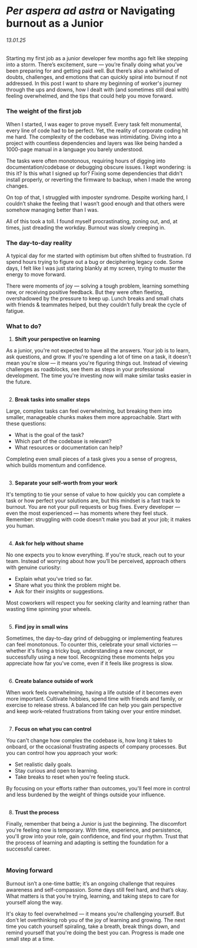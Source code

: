 # *Per aspera ad astra* or **Navigating burnout as a Junior**
###### 13.01.25
Starting my first job as a junior developer few months ago felt like stepping into a storm. There’s excitement, sure — you’re finally doing what you’ve been preparing for and getting paid well. But there’s also a whirlwind of doubts, challenges, and emotions that can quickly spiral into burnout if not addressed. In this post I want to share my beginning of worker's journey through the ups and downs, how I dealt with (and sometimes still deal with) feeling overwhelmed, and the tips that could help you move forward.

### The weight of the first job

When I started, I was eager to prove myself. Every task felt monumental, every line of code had to be perfect. Yet, the reality of corporate coding hit me hard. The complexity of the codebase was intimidating. Diving into a project with countless dependencies and layers was like being handed a 1000-page manual in a language you barely understood.

The tasks were often monotonous, requiring hours of digging into documentation/codebase or debugging obscure issues. I kept wondering: is this it? Is this what I signed up for? Fixing some dependencies that didn't install properly, or reverting the firmware to backup, when I made the wrong changes.

On top of that, I struggled with imposter syndrome. Despite working hard, I couldn’t shake the feeling that I wasn’t good enough and that others were somehow managing better than I was.

All of this took a toll. I found myself procrastinating, zoning out, and, at times, just dreading the workday. Burnout was slowly creeping in.

### The day-to-day reality

A typical day for me started with optimism but often shifted to frustration. I’d spend hours trying to figure out a bug or deciphering legacy code. Some days, I felt like I was just staring blankly at my screen, trying to muster the energy to move forward.

There were moments of joy — solving a tough problem, learning something new, or receiving positive feedback. But they were often fleeting, overshadowed by the pressure to keep up. Lunch breaks and small chats with friends & teammates helped, but they couldn’t fully break the cycle of fatigue.

### What to do?

1. **Shift your perspective on learning**

As a junior, you're not expected to have all the answers. Your job is to learn, ask questions, and grow. If you're spending a lot of time on a task, it doesn't mean you're slow — it means you're figuring things out. Instead of viewing challenges as roadblocks, see them as steps in your professional development. The time you're investing now will make similar tasks easier in the future.
<br><br>

2. **Break tasks into smaller steps**

Large, complex tasks can feel overwhelming, but breaking them into smaller, manageable chunks makes them more approachable. Start with these questions:

- What is the goal of the task?
- Which part of the codebase is relevant?
- What resources or documentation can help?

Completing even small pieces of a task gives you a sense of progress, which builds momentum and confidence.
<br><br>

3. **Separate your self-worth from your work**

It's tempting to tie your sense of value to how quickly you can complete a task or how perfect your solutions are, but this mindset is a fast track to burnout. You are not your pull requests or bug fixes. Every developer — even the most experienced — has moments where they feel stuck. Remember: struggling with code doesn't make you bad at your job; it makes you human.
<br><br>

4. **Ask for help without shame**

No one expects you to know everything. If you're stuck, reach out to your team. Instead of worrying about how you’ll be perceived, approach others with genuine curiosity:

- Explain what you've tried so far.
- Share what you think the problem might be.
- Ask for their insights or suggestions.

Most coworkers will respect you for seeking clarity and learning rather than wasting time spinning your wheels.
<br><br>

5. **Find joy in small wins**

Sometimes, the day-to-day grind of debugging or implementing features can feel monotonous. To counter this, celebrate your small victories — whether it's fixing a tricky bug, understanding a new concept, or successfully using a new tool. Recognizing these moments helps you appreciate how far you've come, even if it feels like progress is slow.
<br><br>

6. **Create balance outside of work**

When work feels overwhelming, having a life outside of it becomes even more important. Cultivate hobbies, spend time with friends and family, or exercise to release stress. A balanced life can help you gain perspective and keep work-related frustrations from taking over your entire mindset.
<br><br>

7. **Focus on what you can control**

You can't change how complex the codebase is, how long it takes to onboard, or the occasional frustrating aspects of company processes. But you can control how you approach your work:

- Set realistic daily goals.
- Stay curious and open to learning.
- Take breaks to reset when you're feeling stuck.

By focusing on your efforts rather than outcomes, you'll feel more in control and less burdened by the weight of things outside your influence.
<br><br>

8. **Trust the process**

Finally, remember that being a Junior is just the beginning. The discomfort you're feeling now is temporary. With time, experience, and persistence, you'll grow into your role, gain confidence, and find your rhythm. Trust that the process of learning and adapting is setting the foundation for a successful career.
<br><br>

### Moving forward

Burnout isn’t a one-time battle; it’s an ongoing challenge that requires awareness and self-compassion. Some days still feel hard, and that’s okay. What matters is that you’re trying, learning, and taking steps to care for yourself along the way.

It's okay to feel overwhelmed — it means you're challenging yourself. But don't let overthinking rob you of the joy of learning and growing. The next time you catch yourself spiraling, take a breath, break things down, and remind yourself that you're doing the best you can. Progress is made one small step at a time.

